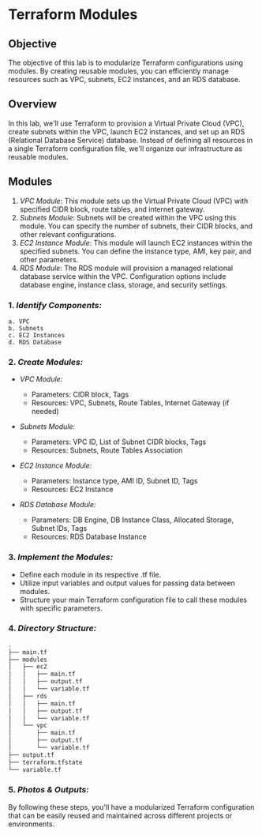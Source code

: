 # Terraform Modules

## Objective
The objective of this lab is to modularize Terraform configurations using modules. By creating reusable modules, you can efficiently manage resources such as VPC, subnets, EC2 instances, and an RDS database.

## Overview
In this lab, we'll use Terraform to provision a Virtual Private Cloud (VPC), create subnets within the VPC, launch EC2 instances, and set up an RDS (Relational Database Service) database. Instead of defining all resources in a single Terraform configuration file, we'll organize our infrastructure as reusable modules.

## Modules
1. *VPC Module*: This module sets up the Virtual Private Cloud (VPC) with specified CIDR block, route tables, and internet gateway.
2. *Subnets Module*: Subnets will be created within the VPC using this module. You can specify the number of subnets, their CIDR blocks, and other relevant configurations.
3. *EC2 Instance Module*: This module will launch EC2 instances within the specified subnets. You can define the instance type, AMI, key pair, and other parameters.
4. *RDS Module*: The RDS module will provision a managed relational database service within the VPC. Configuration options include database engine, instance class, storage, and security settings.



### 1. *Identify Components:*
    a. VPC
    b. Subnets
    c. EC2 Instances
    d. RDS Database

### 2. *Create Modules:*
   - *VPC Module:*
     - Parameters: CIDR block, Tags
     - Resources: VPC, Subnets, Route Tables, Internet Gateway (if needed)
   
   - *Subnets Module:*
     - Parameters: VPC ID, List of Subnet CIDR blocks, Tags
     - Resources: Subnets, Route Tables Association
   
   - *EC2 Instance Module:*
     - Parameters: Instance type, AMI ID, Subnet ID, Tags
     - Resources: EC2 Instance
   
   - *RDS Database Module:*
     - Parameters: DB Engine, DB Instance Class, Allocated Storage, Subnet IDs, Tags
     - Resources: RDS Database Instance

### 3. *Implement the Modules:*
   - Define each module in its respective .tf file.
   - Utilize input variables and output values for passing data between modules.
   - Structure your main Terraform configuration file to call these modules with specific parameters.
   

### 4. *Directory Structure:*
```bash
.
├── main.tf
├── modules
│   ├── ec2
│   │   ├── main.tf
│   │   ├── output.tf
│   │   └── variable.tf
│   ├── rds
│   │   ├── main.tf
│   │   ├── output.tf
│   │   └── variable.tf
│   └── vpc
│       ├── main.tf
│       ├── output.tf
│       └── variable.tf
├── output.tf
├── terraform.tfstate
└── variable.tf
```

   

### 5. *Photos & Outputs:*


By following these steps, you'll have a modularized Terraform configuration that can be easily reused and maintained across different projects or environments.
